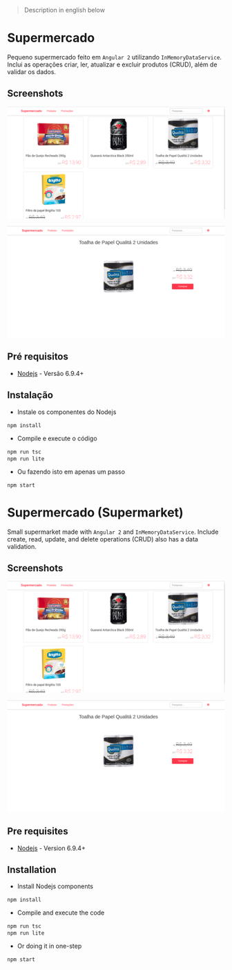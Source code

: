 > Description in english below
 
# Supermercado
Pequeno supermercado feito em `Angular 2` utilizando `InMemoryDataService`. Inclui as operações criar, ler, atualizar e excluir produtos (CRUD), além de validar os dados.

## Screenshots

![Image 1](screenshots/1i.png)

![Image 2](screenshots/2i.png)

## Pré requisitos
- [Nodejs](http://nodejs.org/) - Versão 6.9.4+

## Instalação
- Instale os componentes do Nodejs
```
npm install
```
 
- Compile e execute o código
```
npm run tsc
npm run lite
```

- Ou fazendo isto em apenas um passo
```
npm start
```

# Supermercado (Supermarket)
Small supermarket made with `Angular 2` and `InMemoryDataService`. Include create, read, update, and delete operations (CRUD) also has a data validation.

## Screenshots

![Image 1](screenshots/1i.png)

![Image 2](screenshots/2i.png)

## Pre requisites
- [Nodejs](http://nodejs.org/) - Version 6.9.4+

## Installation
- Install Nodejs components
```
npm install
```
 
- Compile and execute the code
```
npm run tsc
npm run lite
```

- Or doing it in one-step
```
npm start
```
 
 
